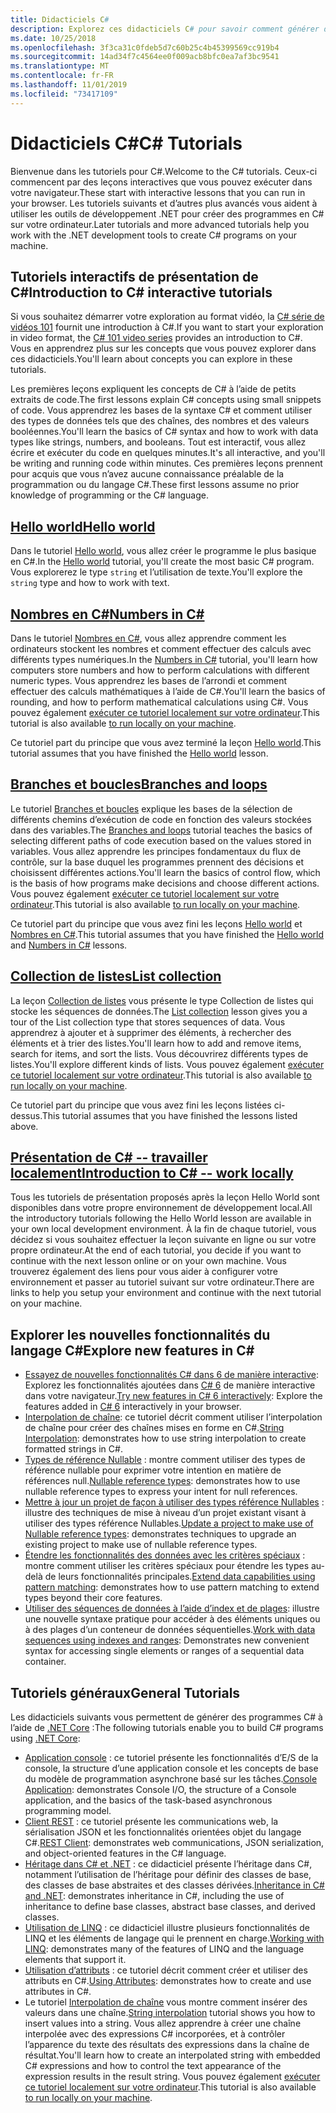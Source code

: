 ```yaml
---
title: Didacticiels C#
description: Explorez ces didacticiels C# pour savoir comment générer des programmes C# et découvrez les fonctionnalités du langage C#.
ms.date: 10/25/2018
ms.openlocfilehash: 3f3ca31c0fdeb5d7c60b25c4b45399569cc919b4
ms.sourcegitcommit: 14ad34f7c4564ee0f009acb8bfc0ea7af3bc9541
ms.translationtype: MT
ms.contentlocale: fr-FR
ms.lasthandoff: 11/01/2019
ms.locfileid: "73417109"
---
```

# <a name="c-tutorials"></a><span data-ttu-id="2fbd3-103">Didacticiels C#</span><span class="sxs-lookup"><span data-stu-id="2fbd3-103">C# Tutorials</span></span>

<span data-ttu-id="2fbd3-104">Bienvenue dans les tutoriels pour C#.</span><span class="sxs-lookup"><span data-stu-id="2fbd3-104">Welcome to the C# tutorials.</span></span> <span data-ttu-id="2fbd3-105">Ceux-ci commencent par des leçons interactives que vous pouvez exécuter dans votre navigateur.</span><span class="sxs-lookup"><span data-stu-id="2fbd3-105">These start with interactive lessons that you can run in your browser.</span></span> <span data-ttu-id="2fbd3-106">Les tutoriels suivants et d’autres plus avancés vous aident à utiliser les outils de développement .NET pour créer des programmes en C# sur votre ordinateur.</span><span class="sxs-lookup"><span data-stu-id="2fbd3-106">Later tutorials and more advanced tutorials help you work with the .NET development tools to create C# programs on your machine.</span></span>

## <a name="introduction-to-c-interactive-tutorials"></a><span data-ttu-id="2fbd3-107">Tutoriels interactifs de présentation de C#</span><span class="sxs-lookup"><span data-stu-id="2fbd3-107">Introduction to C# interactive tutorials</span></span>

<span data-ttu-id="2fbd3-108">Si vous souhaitez démarrer votre exploration au format vidéo, la [ C# série de vidéos 101](https://aka.ms/dotnet3-csharp) fournit une introduction à C#.</span><span class="sxs-lookup"><span data-stu-id="2fbd3-108">If you want to start your exploration in video format, the [C# 101 video series](https://aka.ms/dotnet3-csharp) provides an introduction to C#.</span></span> <span data-ttu-id="2fbd3-109">Vous en apprendrez plus sur les concepts que vous pouvez explorer dans ces didacticiels.</span><span class="sxs-lookup"><span data-stu-id="2fbd3-109">You'll learn about concepts you can explore in these tutorials.</span></span>

<span data-ttu-id="2fbd3-110">Les premières leçons expliquent les concepts de C# à l’aide de petits extraits de code.</span><span class="sxs-lookup"><span data-stu-id="2fbd3-110">The first lessons explain C# concepts using small snippets of code.</span></span> <span data-ttu-id="2fbd3-111">Vous apprendrez les bases de la syntaxe C# et comment utiliser des types de données tels que des chaînes, des nombres et des valeurs booléennes.</span><span class="sxs-lookup"><span data-stu-id="2fbd3-111">You'll learn the basics of C# syntax and how to work with data types like strings, numbers, and booleans.</span></span> <span data-ttu-id="2fbd3-112">Tout est interactif, vous allez écrire et exécuter du code en quelques minutes.</span><span class="sxs-lookup"><span data-stu-id="2fbd3-112">It's all interactive, and you'll be writing and running code within minutes.</span></span> <span data-ttu-id="2fbd3-113">Ces premières leçons prennent pour acquis que vous n’avez aucune connaissance préalable de la programmation ou du langage C#.</span><span class="sxs-lookup"><span data-stu-id="2fbd3-113">These first lessons assume no prior knowledge of programming or the C# language.</span></span>

## <a name="hello-worldintro-to-csharphello-worldyml"></a>[<span data-ttu-id="2fbd3-114">Hello world</span><span class="sxs-lookup"><span data-stu-id="2fbd3-114">Hello world</span></span>](intro-to-csharp/hello-world.yml)

<span data-ttu-id="2fbd3-115">Dans le tutoriel [Hello world](intro-to-csharp/hello-world.yml), vous allez créer le programme le plus basique en C#.</span><span class="sxs-lookup"><span data-stu-id="2fbd3-115">In the [Hello world](intro-to-csharp/hello-world.yml) tutorial, you'll create the most basic C# program.</span></span> <span data-ttu-id="2fbd3-116">Vous explorerez le type `string` et l’utilisation de texte.</span><span class="sxs-lookup"><span data-stu-id="2fbd3-116">You'll explore the `string` type and how to work with text.</span></span>

## <a name="numbers-in-cintro-to-csharpnumbers-in-csharpyml"></a>[<span data-ttu-id="2fbd3-117">Nombres en C#</span><span class="sxs-lookup"><span data-stu-id="2fbd3-117">Numbers in C#</span></span>](intro-to-csharp/numbers-in-csharp.yml)

<span data-ttu-id="2fbd3-118">Dans le tutoriel [Nombres en C#](intro-to-csharp/numbers-in-csharp.yml), vous allez apprendre comment les ordinateurs stockent les nombres et comment effectuer des calculs avec différents types numériques.</span><span class="sxs-lookup"><span data-stu-id="2fbd3-118">In the [Numbers in C#](intro-to-csharp/numbers-in-csharp.yml) tutorial, you'll learn how computers store numbers and how to perform calculations with different numeric types.</span></span> <span data-ttu-id="2fbd3-119">Vous apprendrez les bases de l’arrondi et comment effectuer des calculs mathématiques à l’aide de C#.</span><span class="sxs-lookup"><span data-stu-id="2fbd3-119">You'll learn the basics of rounding, and how to perform mathematical calculations using C#.</span></span> <span data-ttu-id="2fbd3-120">Vous pouvez également [exécuter ce tutoriel localement sur votre ordinateur](intro-to-csharp/numbers-in-csharp-local.md).</span><span class="sxs-lookup"><span data-stu-id="2fbd3-120">This tutorial is also available [to run locally on your machine](intro-to-csharp/numbers-in-csharp-local.md).</span></span>

<span data-ttu-id="2fbd3-121">Ce tutoriel part du principe que vous avez terminé la leçon [Hello world](intro-to-csharp/hello-world.yml).</span><span class="sxs-lookup"><span data-stu-id="2fbd3-121">This tutorial assumes that you have finished the [Hello world](intro-to-csharp/hello-world.yml) lesson.</span></span>

## <a name="branches-and-loopsintro-to-csharpbranches-and-loopsyml"></a>[<span data-ttu-id="2fbd3-122">Branches et boucles</span><span class="sxs-lookup"><span data-stu-id="2fbd3-122">Branches and loops</span></span>](intro-to-csharp/branches-and-loops.yml)

<span data-ttu-id="2fbd3-123">Le tutoriel [Branches et boucles](intro-to-csharp/branches-and-loops.yml) explique les bases de la sélection de différents chemins d’exécution de code en fonction des valeurs stockées dans des variables.</span><span class="sxs-lookup"><span data-stu-id="2fbd3-123">The [Branches and loops](intro-to-csharp/branches-and-loops.yml) tutorial teaches the basics of selecting different paths of code execution based on the values stored in variables.</span></span> <span data-ttu-id="2fbd3-124">Vous allez apprendre les principes fondamentaux du flux de contrôle, sur la base duquel les programmes prennent des décisions et choisissent différentes actions.</span><span class="sxs-lookup"><span data-stu-id="2fbd3-124">You'll learn the basics of control flow, which is the basis of how programs make decisions and choose different actions.</span></span> <span data-ttu-id="2fbd3-125">Vous pouvez également [exécuter ce tutoriel localement sur votre ordinateur](intro-to-csharp/branches-and-loops-local.md).</span><span class="sxs-lookup"><span data-stu-id="2fbd3-125">This tutorial is also available [to run locally on your machine](intro-to-csharp/branches-and-loops-local.md).</span></span>

<span data-ttu-id="2fbd3-126">Ce tutoriel part du principe que vous avez fini les leçons [Hello world](intro-to-csharp/hello-world.yml) et [Nombres en C#](intro-to-csharp/numbers-in-csharp.yml).</span><span class="sxs-lookup"><span data-stu-id="2fbd3-126">This tutorial assumes that you have finished the [Hello world](intro-to-csharp/hello-world.yml) and [Numbers in C#](intro-to-csharp/numbers-in-csharp.yml) lessons.</span></span>

## <a name="list-collectionintro-to-csharplist-collectionyml"></a>[<span data-ttu-id="2fbd3-127">Collection de listes</span><span class="sxs-lookup"><span data-stu-id="2fbd3-127">List collection</span></span>](intro-to-csharp/list-collection.yml)

<span data-ttu-id="2fbd3-128">La leçon [Collection de listes](intro-to-csharp/list-collection.yml) vous présente le type Collection de listes qui stocke les séquences de données.</span><span class="sxs-lookup"><span data-stu-id="2fbd3-128">The [List collection](intro-to-csharp/list-collection.yml) lesson gives you a tour of the List collection type that stores sequences of data.</span></span> <span data-ttu-id="2fbd3-129">Vous apprendrez à ajouter et à supprimer des éléments, à rechercher des éléments et à trier des listes.</span><span class="sxs-lookup"><span data-stu-id="2fbd3-129">You'll learn how to add and remove items, search for items, and sort the lists.</span></span> <span data-ttu-id="2fbd3-130">Vous découvrirez différents types de listes.</span><span class="sxs-lookup"><span data-stu-id="2fbd3-130">You'll explore different kinds of lists.</span></span> <span data-ttu-id="2fbd3-131">Vous pouvez également [exécuter ce tutoriel localement sur votre ordinateur](intro-to-csharp/arrays-and-collections.md).</span><span class="sxs-lookup"><span data-stu-id="2fbd3-131">This tutorial is also available [to run locally on your machine](intro-to-csharp/arrays-and-collections.md).</span></span>

<span data-ttu-id="2fbd3-132">Ce tutoriel part du principe que vous avez fini les leçons listées ci-dessus.</span><span class="sxs-lookup"><span data-stu-id="2fbd3-132">This tutorial assumes that you have finished the lessons listed above.</span></span>

## <a name="introduction-to-c----work-locallyintro-to-csharplocal-environmentmd"></a>[<span data-ttu-id="2fbd3-133">Présentation de C# -- travailler localement</span><span class="sxs-lookup"><span data-stu-id="2fbd3-133">Introduction to C# -- work locally</span></span>](intro-to-csharp/local-environment.md)

<span data-ttu-id="2fbd3-134">Tous les tutoriels de présentation proposés après la leçon Hello World sont disponibles dans votre propre environnement de développement local.</span><span class="sxs-lookup"><span data-stu-id="2fbd3-134">All the introductory tutorials following the Hello World lesson are available in your own local development environment.</span></span> <span data-ttu-id="2fbd3-135">À la fin de chaque tutoriel, vous décidez si vous souhaitez effectuer la leçon suivante en ligne ou sur votre propre ordinateur.</span><span class="sxs-lookup"><span data-stu-id="2fbd3-135">At the end of each tutorial, you decide if you want to continue with the next lesson online or on your own machine.</span></span> <span data-ttu-id="2fbd3-136">Vous trouverez également des liens pour vous aider à configurer votre environnement et passer au tutoriel suivant sur votre ordinateur.</span><span class="sxs-lookup"><span data-stu-id="2fbd3-136">There are links to help you setup your environment and continue with the next tutorial on your machine.</span></span>

## <a name="explore-new-features-in-c"></a><span data-ttu-id="2fbd3-137">Explorer les nouvelles fonctionnalités du langage C\#</span><span class="sxs-lookup"><span data-stu-id="2fbd3-137">Explore new features in C\#</span></span>

* <span data-ttu-id="2fbd3-138">[Essayez de nouvelles fonctionnalités C# dans 6 de manière interactive](exploration/csharp-6.yml): Explorez les fonctionnalités ajoutées dans [ C# 6](../whats-new/csharp-6.md) de manière interactive dans votre navigateur.</span><span class="sxs-lookup"><span data-stu-id="2fbd3-138">[Try new features in C# 6 interactively](exploration/csharp-6.yml): Explore the features added in [C# 6](../whats-new/csharp-6.md) interactively in your browser.</span></span>
* <span data-ttu-id="2fbd3-139">[Interpolation de chaîne](string-interpolation.md): ce tutoriel décrit comment utiliser l’interpolation de chaîne pour créer des chaînes mises en forme en C#.</span><span class="sxs-lookup"><span data-stu-id="2fbd3-139">[String Interpolation](string-interpolation.md): demonstrates how to use string interpolation to create formatted strings in C#.</span></span>
* <span data-ttu-id="2fbd3-140">[Types de référence Nullable](nullable-reference-types.md) : montre comment utiliser des types de référence nullable pour exprimer votre intention en matière de références null.</span><span class="sxs-lookup"><span data-stu-id="2fbd3-140">[Nullable reference types](nullable-reference-types.md): demonstrates how to use nullable reference types to express your intent for null references.</span></span>
* <span data-ttu-id="2fbd3-141">[Mettre à jour un projet de façon à utiliser des types référence Nullables](upgrade-to-nullable-references.md) : illustre des techniques de mise à niveau d’un projet existant visant à utiliser des types référence Nullables.</span><span class="sxs-lookup"><span data-stu-id="2fbd3-141">[Update a project to make use of Nullable reference types](upgrade-to-nullable-references.md): demonstrates techniques to upgrade an existing project to make use of nullable reference types.</span></span>
* <span data-ttu-id="2fbd3-142">[Étendre les fonctionnalités des données avec les critères spéciaux](pattern-matching.md) : montre comment utiliser les critères spéciaux pour étendre les types au-delà de leurs fonctionnalités principales.</span><span class="sxs-lookup"><span data-stu-id="2fbd3-142">[Extend data capabilities using pattern matching](pattern-matching.md): demonstrates how to use pattern matching to extend types beyond their core features.</span></span>
* <span data-ttu-id="2fbd3-143">[Utiliser des séquences de données à l’aide d’index et de plages](ranges-indexes.md): illustre une nouvelle syntaxe pratique pour accéder à des éléments uniques ou à des plages d’un conteneur de données séquentielles.</span><span class="sxs-lookup"><span data-stu-id="2fbd3-143">[Work with data sequences using indexes and ranges](ranges-indexes.md): Demonstrates new convenient syntax for accessing single elements or ranges of a sequential data container.</span></span>

## <a name="general-tutorials"></a><span data-ttu-id="2fbd3-144">Tutoriels généraux</span><span class="sxs-lookup"><span data-stu-id="2fbd3-144">General Tutorials</span></span>

<span data-ttu-id="2fbd3-145">Les didacticiels suivants vous permettent de générer des programmes C# à l’aide de [.NET Core](../../core/index.md) :</span><span class="sxs-lookup"><span data-stu-id="2fbd3-145">The following tutorials enable you to build C# programs using [.NET Core](../../core/index.md):</span></span>

* <span data-ttu-id="2fbd3-146">[Application console](console-teleprompter.md) : ce tutoriel présente les fonctionnalités d’E/S de la console, la structure d’une application console et les concepts de base du modèle de programmation asynchrone basé sur les tâches.</span><span class="sxs-lookup"><span data-stu-id="2fbd3-146">[Console Application](console-teleprompter.md): demonstrates Console I/O, the structure of a Console application, and the basics of the task-based asynchronous programming model.</span></span>
* <span data-ttu-id="2fbd3-147">[Client REST](console-webapiclient.md) : ce tutoriel présente les communications web, la sérialisation JSON et les fonctionnalités orientées objet du langage C#.</span><span class="sxs-lookup"><span data-stu-id="2fbd3-147">[REST Client](console-webapiclient.md): demonstrates web communications, JSON serialization, and object-oriented features in the C# language.</span></span>
* <span data-ttu-id="2fbd3-148">[Héritage dans C# et .NET](inheritance.md) : ce didacticiel présente l’héritage dans C#, notamment l’utilisation de l’héritage pour définir des classes de base, des classes de base abstraites et des classes dérivées.</span><span class="sxs-lookup"><span data-stu-id="2fbd3-148">[Inheritance in C# and .NET](inheritance.md): demonstrates inheritance in C#, including the use of inheritance to define base classes, abstract base classes, and derived classes.</span></span>
* <span data-ttu-id="2fbd3-149">[Utilisation de LINQ](working-with-linq.md) : ce didacticiel illustre plusieurs fonctionnalités de LINQ et les éléments de langage qui le prennent en charge.</span><span class="sxs-lookup"><span data-stu-id="2fbd3-149">[Working with LINQ](working-with-linq.md): demonstrates many of the features of LINQ and the language elements that support it.</span></span>
* <span data-ttu-id="2fbd3-150">[Utilisation d’attributs](attributes.md) : ce tutoriel décrit comment créer et utiliser des attributs en C#.</span><span class="sxs-lookup"><span data-stu-id="2fbd3-150">[Using Attributes](attributes.md): demonstrates how to create and use attributes in C#.</span></span>
* <span data-ttu-id="2fbd3-151">Le tutoriel [Interpolation de chaîne](exploration/interpolated-strings.yml) vous montre comment insérer des valeurs dans une chaîne.</span><span class="sxs-lookup"><span data-stu-id="2fbd3-151">[String interpolation](exploration/interpolated-strings.yml) tutorial shows you how to insert values into a string.</span></span> <span data-ttu-id="2fbd3-152">Vous allez apprendre à créer une chaîne interpolée avec des expressions C# incorporées, et à contrôler l’apparence du texte des résultats des expressions dans la chaîne de résultat.</span><span class="sxs-lookup"><span data-stu-id="2fbd3-152">You'll learn how to create an interpolated string with embedded C# expressions and how to control the text appearance of the expression results in the result string.</span></span> <span data-ttu-id="2fbd3-153">Vous pouvez également [exécuter ce tutoriel localement sur votre ordinateur](exploration/interpolated-strings-local.md).</span><span class="sxs-lookup"><span data-stu-id="2fbd3-153">This tutorial is also available [to run locally on your machine](exploration/interpolated-strings-local.md).</span></span>
